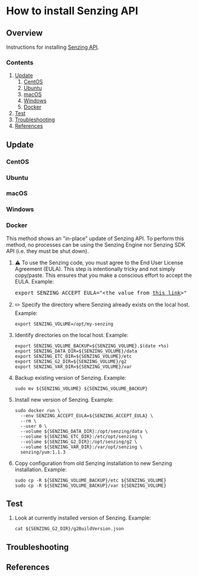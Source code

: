 # How to install Senzing API

## Overview

Instructions for installing [Senzing API](../WHATIS/senzing-api.md).

### Contents

1. [Update](#update)
    1. [CentOS](#centos)
    1. [Ubuntu](#ubuntu)
    1. [macOS](#macos)
    1. [Windows](#windows)
    1. [Docker](#docker)
1. [Test](#test)
1. [Troubleshooting](#troubleshooting)
1. [References](#references)

## Update

### CentOS

### Ubuntu

### macOS

### Windows

### Docker

This method shows an "in-place" update of Senzing API.
To perform this method, no processes can be using the Senzing Engine nor Senzing SDK API
(i.e. they must be shut down).

1. :warning: To use the Senzing code, you must agree to the End User License Agreement (EULA).
   This step is intentionally tricky and not simply copy/paste.
   This ensures that you make a conscious effort to accept the EULA.
   Example:

    <pre>export SENZING_ACCEPT_EULA="&lt;the value from <a href="https://github.com/Senzing/knowledge-base/blob/master/lists/environment-variables.md#senzing_accept_eula">this link</a>&gt;"</pre>

1. :pencil2: Specify the directory where Senzing already exists on the local host.
   Example:

    ```console
    export SENZING_VOLUME=/opt/my-senzing
    ```

1. Identify directories on the local host.
   Example:

    ```console
    export SENZING_VOLUME_BACKUP=${SENZING_VOLUME}.$(date +%s)
    export SENZING_DATA_DIR=${SENZING_VOLUME}/data
    export SENZING_ETC_DIR=${SENZING_VOLUME}/etc
    export SENZING_G2_DIR=${SENZING_VOLUME}/g2
    export SENZING_VAR_DIR=${SENZING_VOLUME}/var
    ```

1. Backup existing version of Senzing.
   Example:

    ```console
    sudo mv ${SENZING_VOLUME} ${SENZING_VOLUME_BACKUP}
    ```

1. Install new version of Senzing.
   Example:

    ```console
    sudo docker run \
      --env SENZING_ACCEPT_EULA=${SENZING_ACCEPT_EULA} \
      --rm \
      --user 0 \
      --volume ${SENZING_DATA_DIR}:/opt/senzing/data \
      --volume ${SENZING_ETC_DIR}:/etc/opt/senzing \
      --volume ${SENZING_G2_DIR}:/opt/senzing/g2 \
      --volume ${SENZING_VAR_DIR}:/var/opt/senzing \
      senzing/yum:1.1.3
    ```

1. Copy configuration from old Senzing installation to new Senzing installation.
   Example:

    ```console
    sudo cp -R ${SENZING_VOLUME_BACKUP}/etc ${SENZING_VOLUME}
    sudo cp -R ${SENZING_VOLUME_BACKUP}/var ${SENZING_VOLUME}
    ```

## Test

1. Look at currently installed version of Senzing.
   Example:

    ```console
    cat ${SENZING_G2_DIR}/g2BuildVersion.json
    ```

## Troubleshooting

## References

